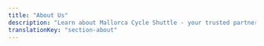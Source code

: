 ```yaml
---
title: "About Us"
description: "Learn about Mallorca Cycle Shuttle - your trusted partner since 2015 for cycling adventures, bicycle rescue, and shuttle services across Mallorca."
translationKey: "section-about"
---
```

